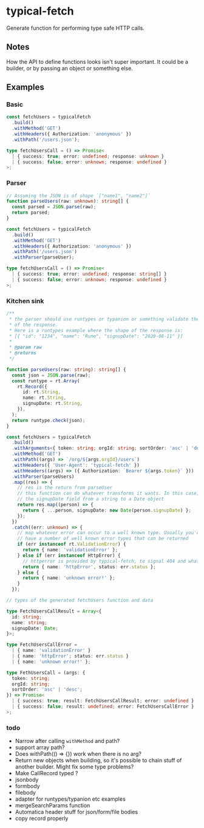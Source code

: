 # typical-fetch

Generate function for performing type safe HTTP calls.

## Notes

How the API to define functions looks isn't super important. It could be a
builder, or by passing an object or something else.

## Examples

### Basic

```typescript
const fetchUsers = typicalFetch
  .build()
  .withMethod('GET')
  .withHeaders({ Authorization: 'anonymous' })
  .withPath('/users.json');

type fetchUsersCall = () => Promise<
  | { success: true; error: undefined; response: unknown }
  | { success: false; error: unknown; response: undefined }
>;
```

### Parser

```typescript
// Assuming the JSON is of shape `["name1", "name2"]`
function parseUsers(raw: unknown): string[] {
  const parsed = JSON.parse(raw);
  return parsed;
}

const fetchUsers = typicalFetch
  .build()
  .withMethod('GET')
  .withHeaders({ Authorization: 'anonymous' })
  .withPath('/users.json')
  .withParser(parseUser);

type fetchUsersCall = () => Promise<
  | { success: true; error: undefined; response: string[] }
  | { success: false; error: unknown; response: undefined }
>;
```

### Kitchen sink

```typescript
/**
 * the parser should use runtypes or typanion or something validate the  body
 * of the response.
 * Here is a runtypes example where the shape of the response is:
 * [{ "id": "1234", "name": "Rune", "signupDate": "2020-08-11" }]
 *
 * @param raw
 * @returns
 */

function parseUsers(raw: string): string[] {
  const json = JSON.parse(raw);
  const runtype = rt.Array(
    rt.Record({
      id: rt.String,
      name: rt.String,
      signupDate: rt.String,
    }),
  );
  return runtype.check(json);
}

const fetchUsers = typicalFetch
  .build()
  .withArguments<{ token: string; orgId: string; sortOrder: 'asc' | 'desc' }>()
  .withMethod('GET')
  .withPath((args) => `/org/${args.orgId}/users`)
  .withHeaders({ 'User-Agent': 'typical-fetch' })
  .withHeaders((args) => ({ Authorization: `Bearer ${args.token}` }))
  .withParser(parseUsers)
  .map((res) => {
    // res is the return from parseUser
    // this function can do whatever transforms it wants. In this case, convert
    // the signupDate field from a string to a Date object
    return res.map((person) => {
      return { ...person, signupDate: new Date(person.signupDate) };
    });
  })
  .catch((err: unknown) => {
    // map whatever error can occur to a well known type. Usually you'd
    // have a number of well known error types that can be returned
    if (err instanceof rt.ValidationError) {
      return { name: 'validationError' };
    } else if (err instanceof HttpError) {
      // httperror is provided by typical-fetch, to signal 404 and whatever
      return { name: 'httpError', status: err.status };
    } else {
      return { name: 'unknown error!' };
    }
  });

// types of the generated fetchUsers function and data

type FetchUsersCallResult = Array<{
  id: string;
  name: string;
  signupDate: Date;
}>;

type FetchUsersCallError =
  | { name: 'validationError' }
  | { name: 'httpError'; status: err.status }
  | { name: 'unknown error!' };

type FethUsersCall = (args: {
  token: string;
  orgId: string;
  sortOrder: 'asc' | 'desc';
}) => Promise<
  | { success: true; result: FetchUsersCallResult; error: undefined }
  | { success: false; result: undefined; error: FetchUsersCallError }
>;
```

### todo

- Narrow after calling `withMethod` and path?
- support array path?
- Does withPath(() => {}) work when there is no arg?
- Return new objects when building, so it's possible to chain stuff of another
  builder. Might fix some type problems?
- Make CallRecord typed ?
- jsonbody
- formbody
- filebody
- adapter for runtypes/typanion etc examples
- mergeSearchParams function
- Automatica header stuff for json/form/file bodies
- copy record properly
